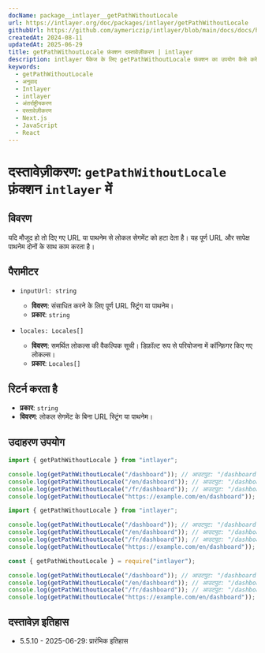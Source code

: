 ```yaml
---
docName: package__intlayer__getPathWithoutLocale
url: https://intlayer.org/doc/packages/intlayer/getPathWithoutLocale
githubUrl: https://github.com/aymericzip/intlayer/blob/main/docs/docs/hi/packages/intlayer/getPathWithoutLocale.md
createdAt: 2024-08-11
updatedAt: 2025-06-29
title: getPathWithoutLocale फ़ंक्शन दस्तावेज़ीकरण | intlayer
description: intlayer पैकेज के लिए getPathWithoutLocale फ़ंक्शन का उपयोग कैसे करें देखें
keywords:
  - getPathWithoutLocale
  - अनुवाद
  - Intlayer
  - intlayer
  - अंतर्राष्ट्रीयकरण
  - दस्तावेज़ीकरण
  - Next.js
  - JavaScript
  - React
---
```


# दस्तावेज़ीकरण: `getPathWithoutLocale` फ़ंक्शन `intlayer` में

## विवरण

यदि मौजूद हो तो दिए गए URL या पाथनेम से लोकल सेगमेंट को हटा देता है। यह पूर्ण URL और सापेक्ष पाथनेम दोनों के साथ काम करता है।

## पैरामीटर

- `inputUrl: string`

  - **विवरण**: संसाधित करने के लिए पूर्ण URL स्ट्रिंग या पाथनेम।
  - **प्रकार**: `string`

- `locales: Locales[]`
  - **विवरण**: समर्थित लोकल्स की वैकल्पिक सूची। डिफ़ॉल्ट रूप से परियोजना में कॉन्फ़िगर किए गए लोकल्स।
  - **प्रकार**: `Locales[]`

## रिटर्न करता है

- **प्रकार**: `string`
- **विवरण**: लोकल सेगमेंट के बिना URL स्ट्रिंग या पाथनेम।

## उदाहरण उपयोग

```typescript codeFormat="typescript"
import { getPathWithoutLocale } from "intlayer";

console.log(getPathWithoutLocale("/dashboard")); // आउटपुट: "/dashboard"
console.log(getPathWithoutLocale("/en/dashboard")); // आउटपुट: "/dashboard"
console.log(getPathWithoutLocale("/fr/dashboard")); // आउटपुट: "/dashboard"
console.log(getPathWithoutLocale("https://example.com/en/dashboard")); // आउटपुट: "https://example.com/dashboard"
```

```javascript codeFormat="esm"
import { getPathWithoutLocale } from "intlayer";

console.log(getPathWithoutLocale("/dashboard")); // आउटपुट: "/dashboard"
console.log(getPathWithoutLocale("/en/dashboard")); // आउटपुट: "/dashboard"
console.log(getPathWithoutLocale("/fr/dashboard")); // आउटपुट: "/dashboard"
console.log(getPathWithoutLocale("https://example.com/en/dashboard")); // आउटपुट: "https://example.com/dashboard"
```

```javascript codeFormat="commonjs"
const { getPathWithoutLocale } = require("intlayer");

console.log(getPathWithoutLocale("/dashboard")); // आउटपुट: "/dashboard"
console.log(getPathWithoutLocale("/en/dashboard")); // आउटपुट: "/dashboard"
console.log(getPathWithoutLocale("/fr/dashboard")); // आउटपुट: "/dashboard"
console.log(getPathWithoutLocale("https://example.com/en/dashboard")); // आउटपुट: "https://example.com/dashboard"
```

## दस्तावेज़ इतिहास

- 5.5.10 - 2025-06-29: प्रारंभिक इतिहास
